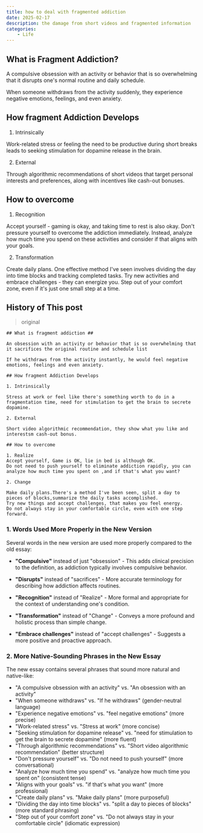 ```yaml
---
title: how to deal with fragmented addiction
date: 2025-02-17
description: the damage from short videos and fragmented information
categories:
    - Life
---
```


## What is Fragment Addiction?

A compulsive obsession with an activity or behavior that is so overwhelming that it disrupts one's normal routine and daily schedule.

When someone withdraws from the activity suddenly, they experience negative emotions, feelings, and even anxiety.

## How fragment Addiction Develops

1. Intrinsically

Work-related stress or feeling the need to be productive during short breaks 
leads to seeking stimulation for dopamine release in the brain.

2. External

Through algorithmic recommendations of short videos that target personal interests and preferences, 
along with incentives like cash-out bonuses.

## How to overcome

1. Recognition

Accept yourself - gaming is okay, and taking time to rest is also okay.
Don't pressure yourself to overcome the addiction immediately. Instead, analyze how much time you spend on these activities and consider if that aligns with your goals.

2. Transformation

Create daily plans. One effective method I've seen involves dividing the day into time blocks and tracking completed tasks.
Try new activities and embrace challenges - they can energize you.
Step out of your comfort zone, even if it's just one small step at a time.

## History of This post

> original

```
## What is fragment addiction ##

An obsession with an activity or behavior that is so overwhelming that it sacrifices the original routine and schedule list

If he withdraws from the activity instantly, he would feel negative emotions, feelings and even anxiety.

## How fragment Addiction Develops

1. Intrinsically

Stress at work or feel like there's something worth to do in a fragmentation time, need for stimulation to get the brain to secrete dopamine.

2. External

Short video algorithmic recommendation, they show what you like and interestsm cash-out bonus.

## How to overcome

1. Realize
Accept yourself, Game is OK, lie in bed is although OK.
Do not need to push yourself to eliminate addiction rapidly, you can analyze how much time you spent on ,and if that's what you want?

2. Change

Make daily plans.There's a method I've been seen, split a day to pieces of blocks,summarize the daily tasks accomplished.
Try new things and accept challenges, that makes you feel energy.
Do not always stay in your comfortable circle, even with one step forward.
```

### 1. Words Used More Properly in the New Version

Several words in the new version are used more properly compared to the old essay:

- **"Compulsive"** instead of just "obsession" - This adds clinical precision to the definition, as addiction typically involves compulsive behavior.

- **"Disrupts"** instead of "sacrifices" - More accurate terminology for describing how addiction affects routines.

- **"Recognition"** instead of "Realize" - More formal and appropriate for the context of understanding one's condition.

- **"Transformation"** instead of "Change" - Conveys a more profound and holistic process than simple change.

- **"Embrace challenges"** instead of "accept challenges" - Suggests a more positive and proactive approach.

### 2. More Native-Sounding Phrases in the New Essay

The new essay contains several phrases that sound more natural and native-like:

- "A compulsive obsession with an activity" vs. "An obsession with an activity"
- "When someone withdraws" vs. "If he withdraws" (gender-neutral language)
- "Experience negative emotions" vs. "feel negative emotions" (more precise)
- "Work-related stress" vs. "Stress at work" (more concise)
- "Seeking stimulation for dopamine release" vs. "need for stimulation to get the brain to secrete dopamine" (more fluent)
- "Through algorithmic recommendations" vs. "Short video algorithmic recommendation" (better structure)
- "Don't pressure yourself" vs. "Do not need to push yourself" (more conversational)
- "Analyze how much time you spend" vs. "analyze how much time you spent on" (consistent tense)
- "Aligns with your goals" vs. "if that's what you want" (more professional)
- "Create daily plans" vs. "Make daily plans" (more purposeful)
- "Dividing the day into time blocks" vs. "split a day to pieces of blocks" (more standard phrasing)
- "Step out of your comfort zone" vs. "Do not always stay in your comfortable circle" (idiomatic expression)
